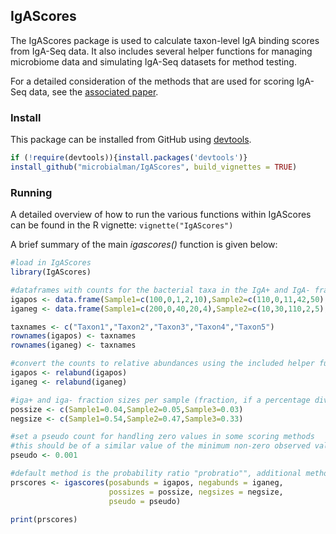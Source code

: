 ## IgAScores

The IgAScores package is used to calculate taxon-level IgA binding scores from IgA-Seq data.
It also includes several helper functions for managing microbiome data and simulating IgA-Seq datasets for method testing. 

For a detailed consideration of the methods that are used for scoring IgA-Seq data, see the [associated paper](https://doi.org/10.1101/2020.08.19.257501).

### Install

This package can be installed from GitHub using [devtools](https://github.com/r-lib/devtools).

```r
if (!require(devtools)){install.packages('devtools')}
install_github("microbialman/IgAScores", build_vignettes = TRUE)
```

### Running

A detailed overview of how to run the various functions within IgAScores can be found in the R vignette: `vignette("IgAScores")`

A brief summary of the main *igascores()* function is given below:

```r
#load in IgAScores
library(IgAScores)

#dataframes with counts for the bacterial taxa in the IgA+ and IgA- fractions, as would be produced by 16S rRNA appraoches such as DADA2
igapos <- data.frame(Sample1=c(100,0,1,2,10),Sample2=c(110,0,11,42,50),Sample3=c(140,60,10,3,0))
iganeg <- data.frame(Sample1=c(200,0,40,20,4),Sample2=c(10,30,110,2,5),Sample3=c(30,20,0,123,20))

taxnames <- c("Taxon1","Taxon2","Taxon3","Taxon4","Taxon5")
rownames(igapos) <- taxnames
rownames(iganeg) <- taxnames

#convert the counts to relative abundances using the included helper function
igapos <- relabund(igapos)
iganeg <- relabund(iganeg)

#iga+ and iga- fraction sizes per sample (fraction, if a percentage divide by 100)
possize <- c(Sample1=0.04,Sample2=0.05,Sample3=0.03)
negsize <- c(Sample1=0.54,Sample2=0.47,Sample3=0.33)

#set a pseudo count for handling zero values in some scoring methods
#this should be of a similar value of the minimum non-zero observed value (e.g. if minum values is 0.007 use 0.001)
pseudo <- 0.001

#default method is the probability ratio "probratio"", additional methods available are "prob"", "kau"" and "palm".
prscores <- igascores(posabunds = igapos, negabunds = iganeg, 
                      possizes = possize, negsizes = negsize, 
                      pseudo = pseudo)

print(prscores)

```
